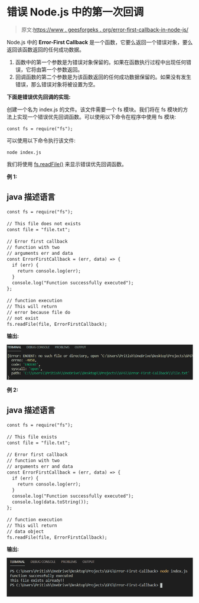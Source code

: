 # 错误 Node.js 中的第一次回调

> 原文:[https://www . geesforgeks . org/error-first-callback-in-node-js/](https://www.geeksforgeeks.org/error-first-callback-in-node-js/)

Node.js 中的 **Error-First Callback** 是一个函数，它要么返回一个错误对象，要么返回该函数返回的任何成功数据。

1.  函数中的第一个参数是为错误对象保留的。如果在函数执行过程中出现任何错误，它将由第一个参数返回。
2.  回调函数的第二个参数是为该函数返回的任何成功数据保留的。如果没有发生错误，那么错误对象将被设置为空。

**下面是错误优先回调的实现:**

创建一个名为 index.js 的文件。该文件需要一个 fs 模块。我们将在 fs 模块的方法上实现一个错误优先回调函数。可以使用以下命令在程序中使用 fs 模块:

```
const fs = require("fs");
```

可以使用以下命令执行该文件:

```
node index.js
```

我们将使用 [fs.readFile()](https://www.geeksforgeeks.org/node-js-fs-readfile-method/) 来显示错误优先回调函数。

**例 1:**

## java 描述语言

```
const fs = require("fs");

// This file does not exists
const file = "file.txt";

// Error first callback
// function with two
// arguments err and data
const ErrorFirstCallback = (err, data) => {
  if (err) {
    return console.log(err);
  }
  console.log("Function successfully executed");
};

// function execution
// This will return
// error because file do
// not exist
fs.readFile(file, ErrorFirstCallback);
```

**输出:**

![](img/17a0be535ca8ceba262600a9f3fe5e96.png)

**例 2:**

## java 描述语言

```
const fs = require("fs");

// This file exists
const file = "file.txt";

// Error first callback
// function with two
// arguments err and data
const ErrorFirstCallback = (err, data) => {
  if (err) {
    return console.log(err);
  }
  console.log("Function successfully executed");
  console.log(data.toString());
};

// function execution
// This will return
// data object
fs.readFile(file, ErrorFirstCallback);
```

**输出:**

![](img/7734ae981c2bc70fcf723ae5b11dd19f.png)